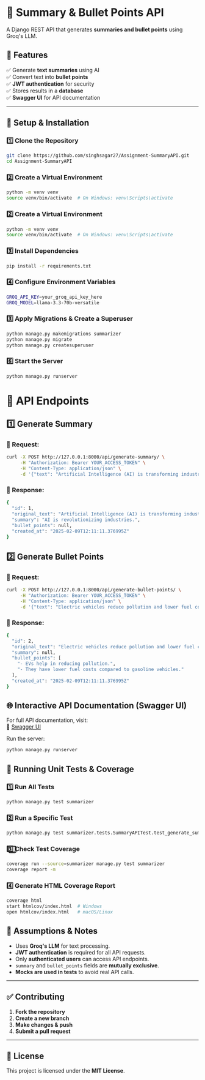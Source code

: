 # 🚀 Summary & Bullet Points API  

A Django REST API that generates **summaries and bullet points** using Groq's LLM.  

## 📌 Features  
✅ Generate **text summaries** using AI  
✅ Convert text into **bullet points**  
✅ **JWT authentication** for security  
✅ Stores results in a **database**  
✅ **Swagger UI** for API documentation  

---

## 🔧 **Setup & Installation**  

### 1️⃣ Clone the Repository  
```sh
git clone https://github.com/singhsagar27/Assignment-SummaryAPI.git
cd Assignment-SummaryAPI
```

### 2️⃣ Create a Virtual Environment
```sh
python -m venv venv
source venv/bin/activate  # On Windows: venv\Scripts\activate
```

### 2️⃣ Create a Virtual Environment
```sh
python -m venv venv
source venv/bin/activate  # On Windows: venv\Scripts\activate
```

### 3️⃣ Install Dependencies
```sh
pip install -r requirements.txt
```

### 4️⃣ Configure Environment Variables
```sh
GROQ_API_KEY=your_groq_api_key_here
GROQ_MODEL=llama-3.3-70b-versatile
```

### 3️⃣ Apply Migrations & Create a Superuser
```sh
python manage.py makemigrations summarizer
python manage.py migrate
python manage.py createsuperuser
```

### 6️⃣ Start the Server
```sh
python manage.py runserver
```

# 📜 API Endpoints  

## 1️⃣ Generate Summary  

### 📌 Request:  
```sh
curl -X POST http://127.0.0.1:8000/api/generate-summary/ \
     -H "Authorization: Bearer YOUR_ACCESS_TOKEN" \
     -H "Content-Type: application/json" \
     -d '{"text": "Artificial Intelligence (AI) is transforming industries."}'
```

### 📌 Response:  
```sh
{
  "id": 1,
  "original_text": "Artificial Intelligence (AI) is transforming industries.",
  "summary": "AI is revolutionizing industries.",
  "bullet_points": null,
  "created_at": "2025-02-09T12:11:11.376995Z"
}
```

## 2️⃣ Generate Bullet Points 

### 📌 Request:  
```sh
curl -X POST http://127.0.0.1:8000/api/generate-bullet-points/ \
     -H "Authorization: Bearer YOUR_ACCESS_TOKEN" \
     -H "Content-Type: application/json" \
     -d '{"text": "Electric vehicles reduce pollution and lower fuel costs."}'
```

### 📌 Response:  
```sh
{
  "id": 2,
  "original_text": "Electric vehicles reduce pollution and lower fuel costs.",
  "summary": null,
  "bullet_points": [
    "- EVs help in reducing pollution.",
    "- They have lower fuel costs compared to gasoline vehicles."
  ],
  "created_at": "2025-02-09T12:11:11.376995Z"
}
```

## 🌐 Interactive API Documentation (Swagger UI)  
For full API documentation, visit:  
🔗 [Swagger UI](http://127.0.0.1:8000/swagger/)  

Run the server:  
```sh
python manage.py runserver
```

## 🧪 Running Unit Tests & Coverage
 
### 1️⃣ Run All Tests 
```sh
python manage.py test summarizer
```

### 2️⃣ Run a Specific Test
```sh
python manage.py test summarizer.tests.SummaryAPITest.test_generate_summary_valid_text
```

### 3️⃣⃣ Check Test Coverage
```sh
coverage run --source=summarizer manage.py test summarizer
coverage report -m
```

### 4️⃣ Generate HTML Coverage Report
```sh
coverage html
start htmlcov/index.html  # Windows
open htmlcov/index.html   # macOS/Linux
```

## 📖 Assumptions & Notes  
- Uses **Groq's LLM** for text processing.  
- **JWT authentication** is required for all API requests.  
- Only **authenticated users** can access API endpoints.  
- `summary` and `bullet_points` fields are **mutually exclusive**.  
- **Mocks are used in tests** to avoid real API calls.  

---

## ✅ Contributing  
1. **Fork the repository**  
2. **Create a new branch**  
3. **Make changes & push**  
4. **Submit a pull request**  

---

## 📃 License  
This project is licensed under the **MIT License**.  
